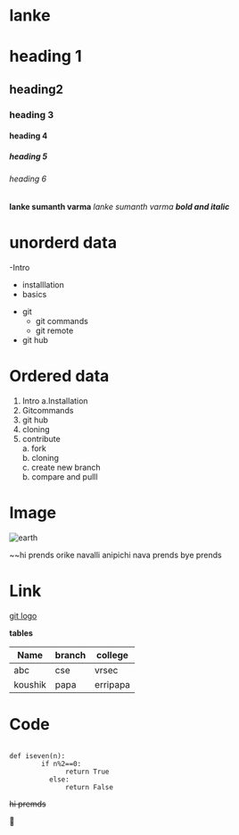 # lanke

# heading 1
## heading2
### heading 3
#### heading 4
##### heading 5
###### heading 6
**lanke sumanth varma**
*lanke sumanth varma*
***bold and italic***
# **unorderd data**
-Intro 
   * installlation 
   * basics
- git
   * git commands
   * git remote
- git hub 
# **Ordered data**
1. Intro 
   a.Installation 
2. Gitcommands
3. git hub 
4. cloning 
5. contribute     
    a. fork    
    b. cloning     
    c. create new branch    
    b. compare and pulll    
#  **Image**
![earth](https://lh3.googleusercontent.com/proxy/wEvNyaCbgeAAXG_584aGp8oJyIkVO6k-uFyvzwTbsMgGa2A0MH4aZ0hep0pdQPg_-TXJpfHTU6A51fDWyhz6anQPxI-A9AfIg06wFsGrEIZ-qSxOrefC5Q0ZbLb5PTyMqxDCMW0wntJyqjpcSnoqu5k5ShXKspXm7EjV)

~~hi prends orike navalli anipichi nava prends bye prends

# **Link**
[git logo](https://lh3.googleusercontent.com/proxy/wEvNyaCbgeAAXG_584aGp8oJyIkVO6k-uFyvzwTbsMgGa2A0MH4aZ0hep0pdQPg_-TXJpfHTU6A51fDWyhz6anQPxI-A9AfIg06wFsGrEIZ-qSxOrefC5Q0ZbLb5PTyMqxDCMW0wntJyqjpcSnoqu5k5ShXKspXm7EjV)

 **tables**    
 
Name|branch|college    
----|------|-------    
abc|cse|vrsec   
koushik|papa|erripapa   

# **Code**
``` 

def iseven(n):
        if n%2==0:
              return True
          else:
              return False
```
~~hi premds~~

:milk_glass:	
